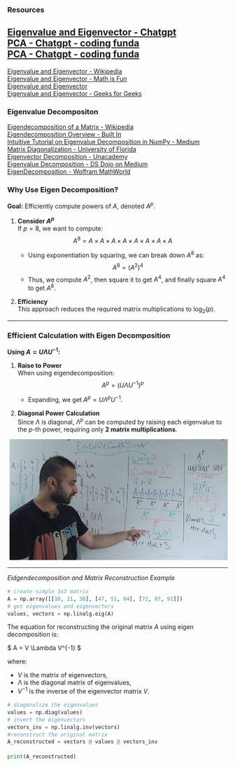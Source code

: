 ### Resources

[Eigenvalue and Eigenvector - Chatgpt](https://chatgpt.com/share/671f100e-612c-8011-b17d-52a677159ff4)<br>
[PCA - Chatgpt - coding funda](https://chatgpt.com/c/671f292b-e47c-800f-b08e-60b0b1238bba)<br>
[PCA - Chatgpt - coding funda](https://chatgpt.com/c/671f3356-d008-800f-9cf0-07b624d266fc)<br>
---

[Eigenvalue and Eigenvector - Wikipedia](https://en.wikipedia.org/wiki/Eigenvalues_and_eigenvectors)<br>
[Eigenvalue and Eigenvector - Math is Fun](https://www.mathsisfun.com/algebra/eigenvalue.html)<br>
[Eigenvalue and Eigenvector](https://math.libretexts.org/Bookshelves/Linear_Algebra/A_First_Course_in_Linear_Algebra_(Kuttler)/07:_Spectral_Theory/7.01:_Eigenvalues_and_Eigenvectors_of_a_Matrix)<br>
[Eigenvalue and Eigenvector - Geeks for Geeks](https://www.geeksforgeeks.org/eigen-values/)<br>

### Eigenvalue Decompositon

[Eigendecomposition of a Matrix - Wikipedia](https://en.wikipedia.org/wiki/Eigendecomposition_of_a_matrix)  
[Eigendecomposition Overview - Built In](https://builtin.com/data-science/eigendecomposition)  
[Intuitive Tutorial on Eigenvalue Decomposition in NumPy - Medium](https://medium.com/@louisdevitry/intuitive-tutorial-on-eigenvalue-decomposition-in-numpy-af0062a4929b)  
[Matrix Diagonalization - University of Florida](https://cmp.phys.ufl.edu/files/matrix-diagonalization.html)  
[Eigenvector Decomposition - Unacademy](https://unacademy.com/content/upsc/study-material/mathematics/brief-notes-on-eigenvector-decomposition/)  
[Eigenvalue Decomposition - DS Dojo on Medium](https://dsdojo.medium.com/eigenvalue-decomposition-cc30e71e710)  
[EigenDecomposition - Wolfram MathWorld](https://mathworld.wolfram.com/EigenDecomposition.html)



### Why Use Eigen Decomposition?

**Goal:** Efficiently compute powers of $A$, denoted $A^p$.

1. **Consider $A^p$**  
   If $p = 8$, we want to compute:
   $$
   A^8 = A \times A \times A \times A \times A \times A \times A \times A
   $$
   - Using exponentiation by squaring, we can break down $A^8$ as:
     $$
     A^8 = (A^2)^4
     $$
   - Thus, we compute $A^2$, then square it to get $A^4$, and finally square $A^4$ to get $A^8$.

2. **Efficiency**  
   This approach reduces the required matrix multiplications to $\log_2(p)$.

---

### Efficient Calculation with Eigen Decomposition

**Using $A = U \Lambda U^{-1}$:**

1. **Raise to Power**  
   When using eigendecomposition:
   $$
   A^p = (U \Lambda U^{-1})^p
   $$
   - Expanding, we get $A^p = U \Lambda^p U^{-1}$.

2. **Diagonal Power Calculation**  
   Since $\Lambda$ is diagonal, $\Lambda^p$ can be computed by raising each eigenvalue to the $p$-th power, requiring only **2 matrix multiplications**.



![Eigendecomposition Visualization](decomposition.png)


---

*Eidgendecomposition and Matrix Reconstruction Example*

```python
# create simple 3x3 matrix
A = np.array([[10, 21, 36], [47, 51, 64], [72, 87, 91]])
# get eigenvalues and eigenvectors
values, vectors = np.linalg.eig(A)
```

The equation for reconstructing the original matrix $A$ using eigen decomposition is:

$
A = V \Lambda V^{-1}
$

where:
- $V$ is the matrix of eigenvectors,
- $\Lambda$ is the diagonal matrix of eigenvalues,
- $V^{-1}$ is the inverse of the eigenvector matrix $V$.

```py
# diagonalize the eigenvalues
values = np.diag(values)
# invert the eigenvectors
vectors_inv = np.linalg.inv(vectors)
#reconstruct the original matrix
A_reconstructed = vectors @ values @ vectors_inv

print(A_reconstructed)
```
